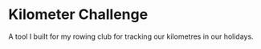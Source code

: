 # Kilometer Challenge

A tool I built for my rowing club for tracking our kilometres in our holidays.
